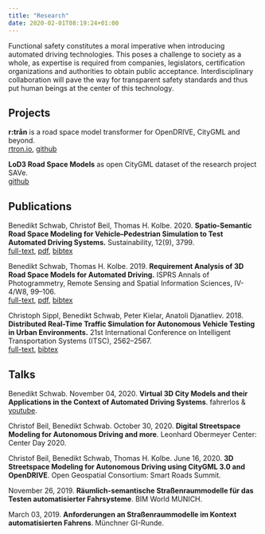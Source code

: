 ```yaml
---
title: "Research"
date: 2020-02-01T08:19:24+01:00
---
```


Functional safety constitutes a moral imperative when introducing automated driving technologies.
This poses a challenge to society as a whole, as expertise is required from companies, legislators, certification organizations and authorities to obtain public acceptance.
Interdisciplinary collaboration will pave the way for transparent safety standards and thus put human beings at the center of this technology.

## Projects

**r:trån** is a road space model transformer for OpenDRIVE, CityGML and beyond.  
[rtron.io](https://rtron.io), [github](https://github.com/tum-gis/rtron)

**LoD3 Road Space Models** as open CityGML dataset of the research project SAVe.  
[github](https://github.com/savein/open-data)

## Publications

Benedikt Schwab, Christof Beil, Thomas H. Kolbe. 2020. **Spatio-Semantic Road Space Modeling for Vehicle–Pedestrian Simulation to Test Automated Driving Systems.** Sustainability, 12(9), 3799.  
[full-text](https://doi.org/10.3390/su12093799), [pdf](https://www.mdpi.com/2071-1050/12/9/3799/pdf), [bibtex](https://mediatum.ub.tum.de/export/1545440/bibtex)  

Benedikt Schwab, Thomas H. Kolbe. 2019. **Requirement Analysis of 3D Road Space Models for Automated Driving.** ISPRS Annals of Photogrammetry, Remote Sensing and Spatial Information Sciences, IV-4/W8, 99–106.  
[full-text](https://doi.org/10.5194/isprs-annals-IV-4-W8-99-2019), [pdf](https://www.isprs-ann-photogramm-remote-sens-spatial-inf-sci.net/IV-4-W8/99/2019/isprs-annals-IV-4-W8-99-2019.pdf), [bibtex](https://mediatum.ub.tum.de/export/1507292/bibtex)  

Christoph Sippl, Benedikt Schwab, Peter Kielar, Anatoli Djanatliev. 2018. **Distributed Real-Time Traffic Simulation for Autonomous Vehicle Testing in Urban Environments.** 21st International Conference on Intelligent Transportation Systems (ITSC), 2562–2567.  
[full-text](https://dx.doi.org/10.1109/ITSC.2018.8569544), [bibtex](https://mediatum.ub.tum.de/export/1506968/bibtex)

## Talks

Benedikt Schwab. November 04, 2020. **Virtual 3D City Models and their Applications in the Context of Automated Driving Systems**. fahrerlos & [youtube](https://www.youtube.com/watch?v=0g7ECPEmFsE).

Christof Beil, Benedikt Schwab. October 30, 2020. **Digital Streetspace Modeling for Autonomous Driving and more**. Leonhard Obermeyer Center: Center Day 2020.

Christof Beil, Benedikt Schwab, Thomas H. Kolbe. June 16, 2020. **3D Streetspace Modeling for Autonomous Driving using CityGML 3.0 and OpenDRIVE**. Open Geospatial Consortium: Smart Roads Summit.

November 26, 2019. **Räumlich-semantische Straßenraummodelle für das Testen automatisierter Fahrsysteme**. BIM World MUNICH.

March 03, 2019. **Anforderungen an Straßenraummodelle im Kontext automatisierten Fahrens**. Münchner GI-Runde.
